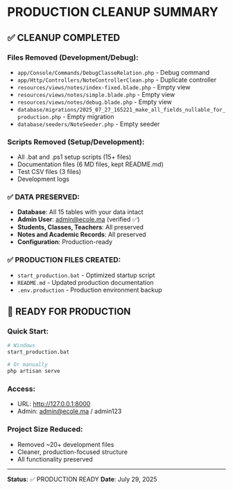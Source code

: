 # PRODUCTION CLEANUP SUMMARY

## ✅ CLEANUP COMPLETED

### Files Removed (Development/Debug):
- `app/Console/Commands/DebugClasseRelation.php` - Debug command
- `app/Http/Controllers/NoteControllerClean.php` - Duplicate controller
- `resources/views/notes/index-fixed.blade.php` - Empty view
- `resources/views/notes/simple.blade.php` - Empty view
- `resources/views/notes/debug.blade.php` - Empty view
- `database/migrations/2025_07_27_165221_make_all_fields_nullable_for_production.php` - Empty migration
- `database/seeders/NoteSeeder.php` - Empty seeder

### Scripts Removed (Setup/Development):
- All .bat and .ps1 setup scripts (15+ files)
- Documentation files (6 MD files, kept README.md)
- Test CSV files (3 files)
- Development logs

### ✅ DATA PRESERVED:
- **Database**: All 15 tables with your data intact
- **Admin User**: admin@ecole.ma (verified ✅)
- **Students, Classes, Teachers**: All preserved
- **Notes and Academic Records**: All preserved
- **Configuration**: Production-ready

### ✅ PRODUCTION FILES CREATED:
- `start_production.bat` - Optimized startup script
- `README.md` - Updated production documentation
- `.env.production` - Production environment backup

## 🚀 READY FOR PRODUCTION

### Quick Start:
```bash
# Windows
start_production.bat

# Or manually
php artisan serve
```

### Access:
- URL: http://127.0.0.1:8000
- Admin: admin@ecole.ma / admin123

### Project Size Reduced:
- Removed ~20+ development files
- Cleaner, production-focused structure
- All functionality preserved

---
**Status**: ✅ PRODUCTION READY
**Date**: July 29, 2025
